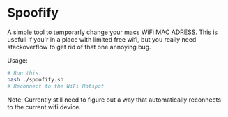 # Spoofify
A simple tool to temporarly change your macs WiFi MAC ADRESS.
This is usefull if you'r in a place with limited free wifi, but you really need stackoverflow to get rid of that one annoying bug.

Usage:
```bash
# Run this:
bash ./spoofify.sh
# Reconnect to the WiFi Hotspot
```

Note:
Currently still need to figure out a way that automatically reconnects to the current wifi device.